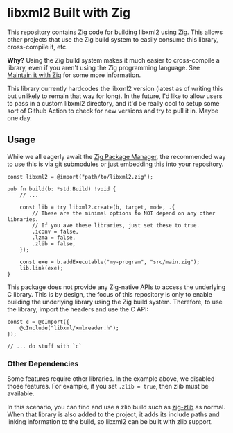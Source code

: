 # libxml2 Built with Zig

This repository contains Zig code for building libxml2 using Zig.
This allows other projects that use the Zig build system to easily
consume this library, cross-compile it, etc.

**Why?** Using the Zig build system makes it much easier to cross-compile
a library, even if you aren't using the Zig programming language. See
[Maintain it with Zig](https://kristoff.it/blog/maintain-it-with-zig/)
for some more information.

This library currently hardcodes the libxml2 version (latest as of writing
this but unlikely to remain that way for long). In the future, I'd like to
allow users to pass in a custom libxml2 directory, and it'd be really cool to
setup some sort of Github Action to check for new versions and try to pull
it in. Maybe one day.

## Usage

While we all eagerly await the [Zig Package Manager](https://github.com/ziglang/zig/issues/943),
the recommended way to use this is via git submodules or just embedding
this into your repository.

```zig
const libxml2 = @import("path/to/libxml2.zig");

pub fn build(b: *std.Build) !void {
    // ...

    const lib = try libxml2.create(b, target, mode, .{
        // These are the minimal options to NOT depend on any other libraries.
        // If you ave these libraries, just set these to true.
        .iconv = false,
        .lzma = false,
        .zlib = false,
    });

    const exe = b.addExecutable("my-program", "src/main.zig");
    lib.link(exe);
}
```

This package does not provide any Zig-native APIs to access the underlying
C library. This is by design, the focus of this repository is only to enable
building the underlying library using the Zig build system. Therefore, to
use the library, import the headers and use the C API:

```zig
const c = @cImport({
    @cInclude("libxml/xmlreader.h");
});

// ... do stuff with `c`
```

### Other Dependencies

Some features require other libraries. In the example above, we disabled
those features. For example, if you set `.zlib = true`, then zlib must
be available.

In this scenario, you can find and use a zlib build such as
[zig-zlib](https://github.com/mattnite/zig-zlib) as normal. When that
library is also added to the project, it adds its include paths and
linking information to the build, so libxml2 can be built with zlib support.
